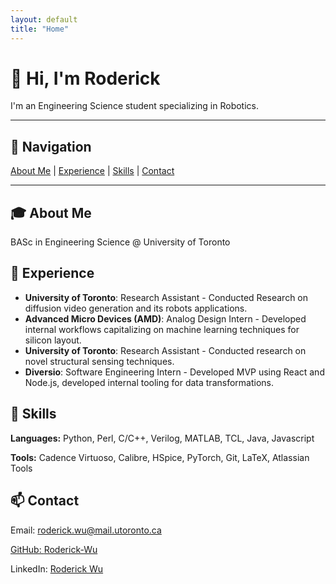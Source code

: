 ```yaml
---
layout: default
title: "Home"
---
```



# 👋 Hi, I'm Roderick

I'm an Engineering Science student specializing in Robotics. 


---

## 📌 Navigation

<nav class="nav-links">
  <a href="#about">About Me</a> |
  <a href="#experience">Experience</a> |
  <a href="#skills">Skills</a> |
  <a href="#contact">Contact</a>
</nav>

---



<div class="section" onclick="toggleSection('about')">
    <h2>🎓 About Me</h2>
        <div id="about" class="content">
        <p>BASc in Engineering Science @ University of Toronto</p>
        <p></p>
    </div>
</div>

<div class="section" onclick="toggleSection('experience')">
    <h2>💼 Experience</h2>
    <div id="experience" class="content">
        <ul>
            <li><strong>University of Toronto</strong>: Research Assistant - Conducted Research on diffusion video generation and its robots applications.</li>
            <li><strong>Advanced Micro Devices (AMD)</strong>: Analog Design Intern - Developed internal workflows capitalizing on machine learning techniques for silicon layout.</li>
            <li><strong>University of Toronto</strong>: Research Assistant - Conducted research on novel structural sensing techniques.</li>
            <li><strong>Diversio</strong>: Software Engineering Intern - Developed MVP using React and Node.js, developed internal tooling for data transformations.</li>
        </ul>
    </div>
</div>

<div class="section" onclick="toggleSection('skills')">
    <h2>🧰 Skills</h2>
        <div id="skills" class="content">
        <p><strong>Languages:</strong> Python, Perl, C/C++, Verilog, MATLAB, TCL, Java, Javascript</p>
        <p><strong>Tools:</strong> Cadence Virtuoso, Calibre, HSpice, PyTorch, Git, LaTeX, Atlassian Tools</p>
    </div>
</div>

<div class="section" onclick="toggleSection('contact')">
    <h2>📫 Contact</h2>
        <div id="contact" class="content">
        <p>Email: <a href="roderick.y.wu@mail.utoronto.ca" target="_blank">roderick.wu@mail.utoronto.ca</p>
        <p>GitHub: <a href="https://github.com/Roderick-Wu" target="_blank">Roderick-Wu</a></p>
        <p>LinkedIn: <a href="https://www.linkedin.com/in/roderick--wu/" target="_blank">Roderick Wu</a></p>
    </div>
</div>
